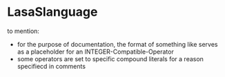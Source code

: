 # LasaSlanguage

to mention:
- for the purpose of documentation, the format of something like <INTEGER-CO> serves as a placeholder for an INTEGER-Compatible-Operator
- some operators are set to specific compound literals for a reason specifiecd in comments